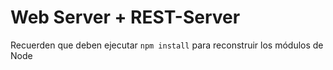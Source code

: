# Web Server + REST-Server

Recuerden que deben ejecutar ```npm install``` para reconstruir los módulos de Node